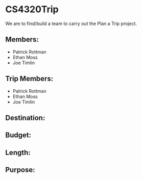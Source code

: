 # CS4320Trip
We are to find/build a team to carry out the Plan a Trip project.

## Members:
* Patrick Rottman
* Ethan Moss
* Joe Timlin

## Trip Members:
* Patrick Rottman
* Ethan Moss
* Joe Timlin

## Destination:

## Budget:

## Length:

## Purpose:
